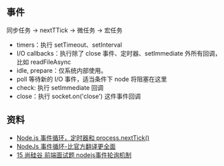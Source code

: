 ## 事件
同步任务 -> nextTTick -> 微任务 -> 宏任务


- timers：执行 setTimeout、setInterval
- I/O callbacks：执行除了 close 事件、定时器、setImmediate 外所有回调，比如 readFileAsync
- idle, prepare：仅系统内部使用。
- poll 等待新的 I/O 事件，适当条件下 node 将阻塞在这里
- check: 执行 setImmediate 回调
- close：执行 socket.on('close') 这件事件回调


## 资料
- [Node.js 事件循环，定时器和 process.nextTick()](https://nodejs.org/zh-cn/docs/guides/event-loop-timers-and-nexttick/)
- [NodeJs 事件循环-比官方翻译更全面](https://cloud.tencent.com/developer/article/1558961)
- [15 尚硅谷 前端面试题 nodejs事件轮询机制](https://www.youtube.com/watch?v=yHnlOAKYxQU&t=2s)
